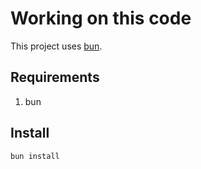 # Working on this code

This project uses [bun](https://bun.sh).

## Requirements

1. bun

## Install

```bash
bun install
```
